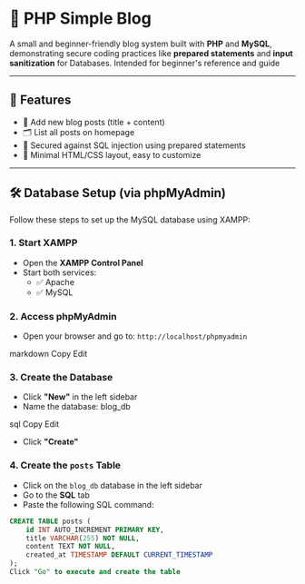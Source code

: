# 📓 PHP Simple Blog

A small and beginner-friendly blog system built with **PHP** and **MySQL**, demonstrating secure coding practices like **prepared statements** and **input sanitization** for Databases. Intended for beginner's reference and guide

---

## 🔧 Features

- 📝 Add new blog posts (title + content)
- 🗂 List all posts on homepage
- 🔐 Secured against SQL injection using prepared statements
- 🎨 Minimal HTML/CSS layout, easy to customize

---

## 🛠️ Database Setup (via phpMyAdmin)

Follow these steps to set up the MySQL database using XAMPP:

### 1. Start XAMPP

- Open the **XAMPP Control Panel**
- Start both services:
  - ✅ Apache
  - ✅ MySQL

### 2. Access phpMyAdmin

- Open your browser and go to:
```http://localhost/phpmyadmin```

markdown
Copy
Edit

### 3. Create the Database

- Click **"New"** in the left sidebar
- Name the database:
blog_db

sql
Copy
Edit
- Click **"Create"**

### 4. Create the `posts` Table

- Click on the `blog_db` database in the left sidebar
- Go to the **SQL** tab
- Paste the following SQL command:

```sql
CREATE TABLE posts (
    id INT AUTO_INCREMENT PRIMARY KEY,
    title VARCHAR(255) NOT NULL,
    content TEXT NOT NULL,
    created_at TIMESTAMP DEFAULT CURRENT_TIMESTAMP
);
Click "Go" to execute and create the table